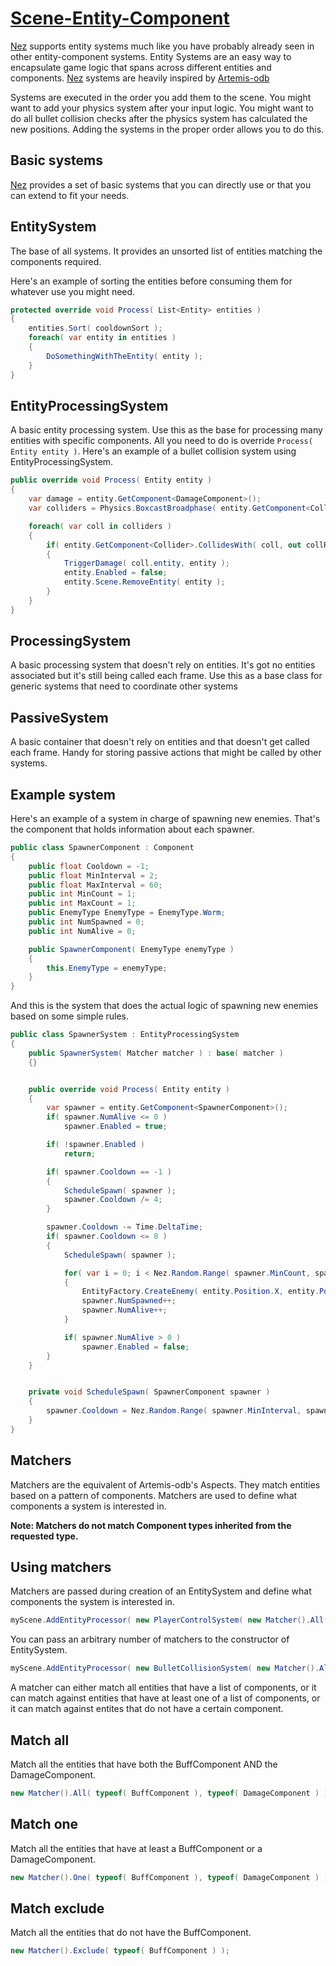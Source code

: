 # [Scene-Entity-Component](https://github.com/prime31/Nez/tree/master/Nez.Portable/ECS)

[Nez](https://github.com/prime31/Nez) supports entity systems much like you have probably already seen in other entity-component systems. Entity Systems are an easy way to encapsulate game logic that spans across different entities and components. [Nez](https://github.com/prime31/Nez) systems are heavily inspired by [Artemis-odb](https://github.com/junkdog/artemis-odb)

Systems are executed in the order you add them to the scene. You might want to add your physics system after your input logic. You might want to do all bullet collision checks after the physics system has calculated the new positions. Adding the systems in the proper order allows you to do this.

## Basic systems

[Nez](https://github.com/prime31/Nez) provides a set of basic systems that you can directly use or that you can extend to fit your needs.

## EntitySystem

The base of all systems. It provides an unsorted list of entities matching the components required.

Here's an example of sorting the entities before consuming them for whatever use you might need.

```csharp
protected override void Process( List<Entity> entities )
{
    entities.Sort( cooldownSort );
    foreach( var entity in entities )
    {
        DoSomethingWithTheEntity( entity );
    }
}
```

## EntityProcessingSystem

A basic entity processing system. Use this as the base for processing many entities with specific components. All you need to do is override `Process( Entity entity )`. Here's an example of a bullet collision system using EntityProcessingSystem.

```csharp
public override void Process( Entity entity )
{
    var damage = entity.GetComponent<DamageComponent>();
    var colliders = Physics.BoxcastBroadphase( entity.GetComponent<Collider>.bounds, damage.LayerMask );

    foreach( var coll in colliders )
    {
        if( entity.GetComponent<Collider>.CollidesWith( coll, out collResult ) )
        {
            TriggerDamage( coll.entity, entity );
            entity.Enabled = false;
            entity.Scene.RemoveEntity( entity );
        }
    }
}
```

## ProcessingSystem

A basic processing system that doesn't rely on entities. It's got no entities associated but it's still being called each frame. Use this as a base class for generic systems that need to coordinate other systems

## PassiveSystem

A basic container that doesn't rely on entities and that doesn't get called each frame. Handy for storing passive actions that might be called by other systems.

## Example system

Here's an example of a system in charge of spawning new enemies. That's the component that holds information about each spawner.

```csharp
public class SpawnerComponent : Component
{
    public float Cooldown = -1;
    public float MinInterval = 2;
    public float MaxInterval = 60;
    public int MinCount = 1;
    public int MaxCount = 1;
    public EnemyType EnemyType = EnemyType.Worm;
    public int NumSpawned = 0;
    public int NumAlive = 0;

    public SpawnerComponent( EnemyType enemyType )
    {
        this.EnemyType = enemyType;
    }
}
```

And this is the system that does the actual logic of spawning new enemies based on some simple rules.

```csharp
public class SpawnerSystem : EntityProcessingSystem
{
    public SpawnerSystem( Matcher matcher ) : base( matcher )
    {}


    public override void Process( Entity entity )
    {
        var spawner = entity.GetComponent<SpawnerComponent>();
        if( spawner.NumAlive <= 0 )
            spawner.Enabled = true;

        if( !spawner.Enabled )
            return;

        if( spawner.Cooldown == -1 )
        {
            ScheduleSpawn( spawner );
            spawner.Cooldown /= 4;
        }

        spawner.Cooldown -= Time.DeltaTime;
        if( spawner.Cooldown <= 0 )
        {
            ScheduleSpawn( spawner );

            for( var i = 0; i < Nez.Random.Range( spawner.MinCount, spawner.MaxCount ); i++ )
            {
                EntityFactory.CreateEnemy( entity.Position.X, entity.Position.Y, spawner.EnemyType, entity );
                spawner.NumSpawned++;
                spawner.NumAlive++;
            }

            if( spawner.NumAlive > 0 )
                spawner.Enabled = false;
        }
    }


    private void ScheduleSpawn( SpawnerComponent spawner )
    {
        spawner.Cooldown = Nez.Random.Range( spawner.MinInterval, spawner.MaxInterval );
    }
}
```

## Matchers

Matchers are the equivalent of Artemis-odb's Aspects. They match entities based on a pattern of components. Matchers are used to define what components a system is interested in.

**Note: Matchers do not match Component types inherited from the requested type.**

## Using matchers

Matchers are passed during creation of an EntitySystem and define what components the system is interested in.

```csharp
myScene.AddEntityProcessor( new PlayerControlSystem( new Matcher().All( typeof( PlayerControlComponent ) ) ) );
```

You can pass an arbitrary number of matchers to the constructor of EntitySystem.

```csharp
myScene.AddEntityProcessor( new BulletCollisionSystem( new Matcher().All( typeof( DamageComponent ), typeof( BulletComponent ) ) ) );
```

A matcher can either match all entities that have a list of components, or it can match against entities that have at least one of a list of components, or it can match against entites that do not have a certain component.

## Match all

Match all the entities that have both the BuffComponent AND the DamageComponent.

```csharp
new Matcher().All( typeof( BuffComponent ), typeof( DamageComponent ) );
```

## Match one

Match all the entities that have at least a BuffComponent or a DamageComponent.

```csharp
new Matcher().One( typeof( BuffComponent ), typeof( DamageComponent ) );
```

## Match exclude

Match all the entities that do not have the BuffComponent.

```csharp
new Matcher().Exclude( typeof( BuffComponent ) );
```

